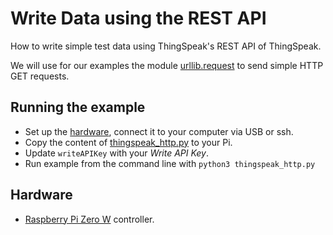# Write Data using the REST API
How to write simple test data using ThingSpeak's REST API of ThingSpeak.

We will use for our examples the module [urllib.request](https://docs.python.org/3/library/urllib.request.html#module-urllib.request) to send simple HTTP GET requests.

## Running the example
* Set up the [hardware](#Hardware), connect it to your computer via USB or ssh.
* Copy the content of [thingspeak_http.py](thingspeak_http.py) to your Pi.
* Update `writeAPIKey` with your *Write API Key*.
* Run example from the command line with `python3 thingspeak_http.py`

## Hardware
* [Raspberry Pi Zero W](https://github.com/fhnw-imvs/fhnw-idb/wiki/Raspberry-Pi-Zero-W) controller.